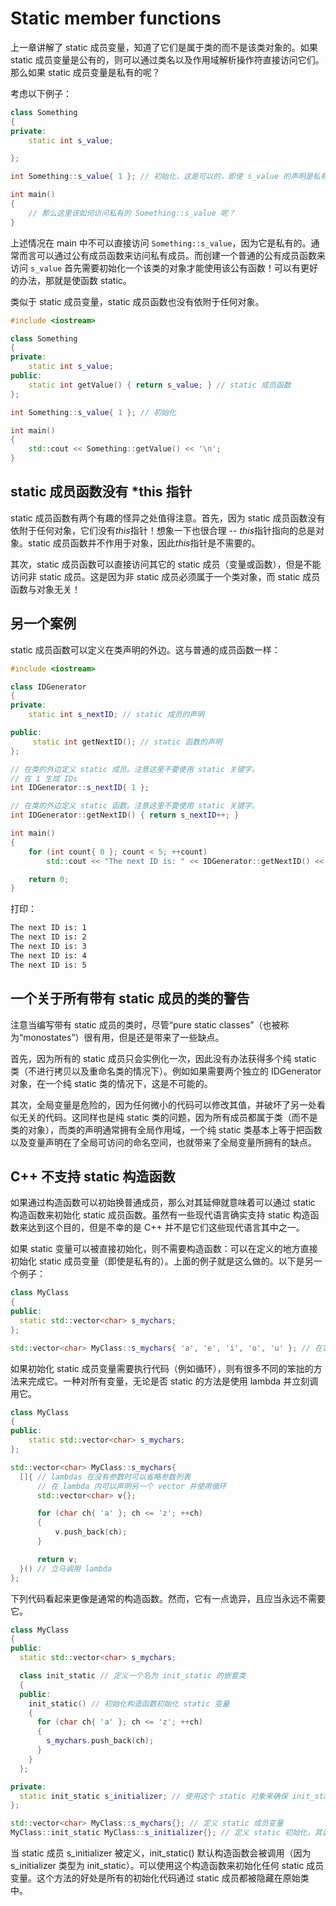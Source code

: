 # Static member functions

上一章讲解了 static 成员变量，知道了它们是属于类的而不是该类对象的。如果 static 成员变量是公有的，则可以通过类名以及作用域解析操作符直接访问它们。那么如果 static 成员变量是私有的呢？

考虑以下例子：

```cpp
class Something
{
private:
    static int s_value;

};

int Something::s_value{ 1 }; // 初始化，这是可以的，即使 s_value 的声明是私有的

int main()
{
    // 那么这里该如何访问私有的 Something::s_value 呢？
}
```

上述情况在 main 中不可以直接访问 `Something::s_value`，因为它是私有的。通常而言可以通过公有成员函数来访问私有成员。而创建一个普通的公有成员函数来访问 `s_value` 首先需要初始化一个该类的对象才能使用该公有函数！可以有更好的办法，那就是使函数 static。

类似于 static 成员变量，static 成员函数也没有依附于任何对象。

```cpp
#include <iostream>

class Something
{
private:
    static int s_value;
public:
    static int getValue() { return s_value; } // static 成员函数
};

int Something::s_value{ 1 }; // 初始化

int main()
{
    std::cout << Something::getValue() << '\n';
}
```

## static 成员函数没有 \*this 指针

static 成员函数有两个有趣的怪异之处值得注意。首先，因为 static 成员函数没有依附于任何对象，它们没有*this*指针！想象一下也很合理 -- *this*指针指向的总是对象。static 成员函数并不作用于对象，因此*this*指针是不需要的。

其次，static 成员函数可以直接访问其它的 static 成员（变量或函数），但是不能访问非 static 成员。这是因为非 static 成员必须属于一个类对象，而 static 成员函数与对象无关！

## 另一个案例

static 成员函数可以定义在类声明的外边。这与普通的成员函数一样：

```cpp
#include <iostream>

class IDGenerator
{
private:
    static int s_nextID; // static 成员的声明

public:
     static int getNextID(); // static 函数的声明
};

// 在类的外边定义 static 成员。注意这里不要使用 static 关键字。
// 在 1 生成 IDs
int IDGenerator::s_nextID{ 1 };

// 在类的外边定义 static 函数。注意这里不要使用 static 关键字。
int IDGenerator::getNextID() { return s_nextID++; }

int main()
{
    for (int count{ 0 }; count < 5; ++count)
        std::cout << "The next ID is: " << IDGenerator::getNextID() << '\n';

    return 0;
}
```

打印：

```txt
The next ID is: 1
The next ID is: 2
The next ID is: 3
The next ID is: 4
The next ID is: 5
```

## 一个关于所有带有 static 成员的类的警告

注意当编写带有 static 成员的类时，尽管“pure static classes”（也被称为“monostates”）很有用，但是还是带来了一些缺点。

首先，因为所有的 static 成员只会实例化一次，因此没有办法获得多个纯 static 类（不进行拷贝以及重命名类的情况下）。例如如果需要两个独立的 IDGenerator 对象，在一个纯 static 类的情况下，这是不可能的。

其次，全局变量是危险的，因为任何微小的代码可以修改其值，并破坏了另一处看似无关的代码。这同样也是纯 static 类的问题，因为所有成员都属于类（而不是类的对象），而类的声明通常拥有全局作用域，一个纯 static 类基本上等于把函数以及变量声明在了全局可访问的命名空间，也就带来了全局变量所拥有的缺点。

## C++ 不支持 static 构造函数

如果通过构造函数可以初始换普通成员，那么对其延伸就意味着可以通过 static 构造函数来初始化 static 成员函数。虽然有一些现代语言确实支持 static 构造函数来达到这个目的，但是不幸的是 C++ 并不是它们这些现代语言其中之一。

如果 static 变量可以被直接初始化，则不需要构造函数：可以在定义的地方直接初始化 static 成员变量（即使是私有的）。上面的例子就是这么做的。以下是另一个例子：

```cpp
class MyClass
{
public:
  static std::vector<char> s_mychars;
};

std::vector<char> MyClass::s_mychars{ 'a', 'e', 'i', 'o', 'u' }; // 在定义处初始化 static 变量
```

如果初始化 static 成员变量需要执行代码（例如循环），则有很多不同的笨拙的方法来完成它。一种对所有变量，无论是否 static 的方法是使用 lambda 并立刻调用它。

```cpp
class MyClass
{
public:
    static std::vector<char> s_mychars;
};

std::vector<char> MyClass::s_mychars{
  []{ // lambdas 在没有参数时可以省略参数列表
      // 在 lambda 内可以声明另一个 vector 并使用循环
      std::vector<char> v{};

      for (char ch{ 'a' }; ch <= 'z'; ++ch)
      {
          v.push_back(ch);
      }

      return v;
  }() // 立马调用 lambda
};
```

下列代码看起来更像是通常的构造函数。然而，它有一点诡异，且应当永远不需要它。

```cpp
class MyClass
{
public:
  static std::vector<char> s_mychars;

  class init_static // 定义一个名为 init_static 的嵌套类
  {
  public:
    init_static() // 初始化构造函数初始化 static 变量
    {
      for (char ch{ 'a' }; ch <= 'z'; ++ch)
      {
        s_mychars.push_back(ch);
      }
    }
  };

private:
  static init_static s_initializer; // 使用这个 static 对象来确保 init_static 构造函数被调用
};

std::vector<char> MyClass::s_mychars{}; // 定义 static 成员变量
MyClass::init_static MyClass::s_initializer{}; // 定义 static 初始化，其调用 init_static 构造函数并初始化 s_mychars
```

当 static 成员 s_initializer 被定义，init_static() 默认构造函数会被调用（因为 s_initializer 类型为 init_static）。可以使用这个构造函数来初始化任何 static 成员变量。这个方法的好处是所有的初始化代码通过 static 成员都被隐藏在原始类中。

